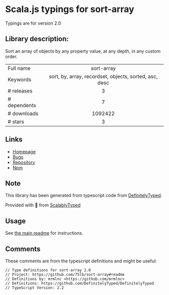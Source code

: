 
# Scala.js typings for sort-array

Typings are for version 2.0

## Library description:
Sort an array of objects by any property value, at any depth, in any custom order.

|                    |                 |
| ------------------ | :-------------: |
| Full name          | sort-array |
| Keywords           | sort, by, array, recordset, objects, sorted, asc, desc |
| # releases         | 3 |
| # dependents       | 7 |
| # downloads        | 1092422 |
| # stars            | 3 |

## Links
- [Homepage](https://github.com/75lb/sort-array#readme)
- [Bugs](https://github.com/75lb/sort-array/issues)
- [Repository](https://github.com/75lb/sort-array)
- [Npm](https://www.npmjs.com/package/sort-array)
    


## Note
This library has been generated from typescript code from [DefinitelyTyped](https://definitelytyped.org).

Provided with :purple_heart: from [ScalablyTyped](https://github.com/oyvindberg/ScalablyTyped)

## Usage
See [the main readme](../../readme.md) for instructions.

## Comments

These comments are from the typescript definitions and might be useful:
```
// Type definitions for sort-array 2.0
// Project: https://github.com/75lb/sort-array#readme
// Definitions by: mrmlnc <https://github.com/mrmlnc>
// Definitions: https://github.com/DefinitelyTyped/DefinitelyTyped
// TypeScript Version: 2.2

```

